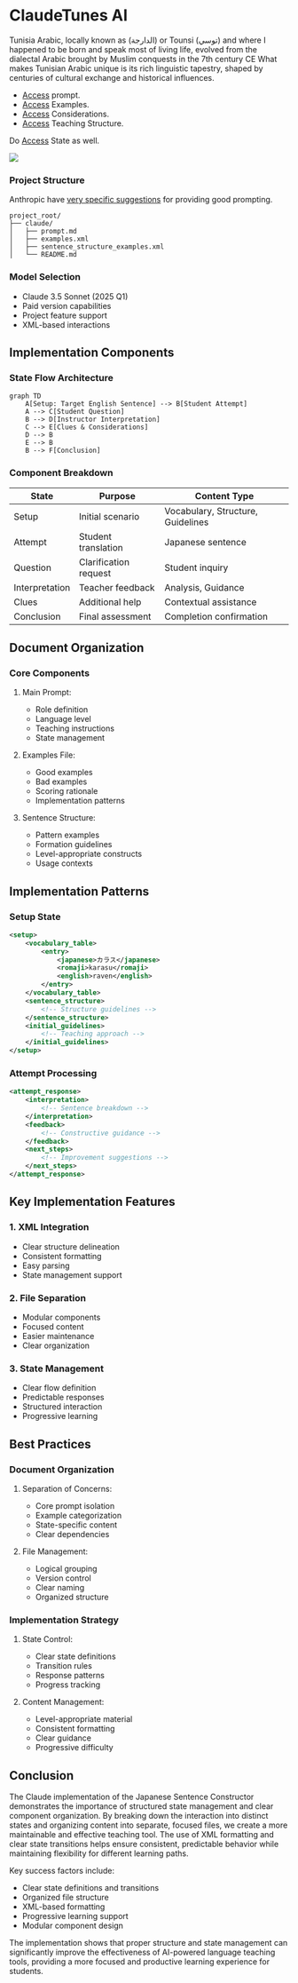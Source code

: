 # ClaudeTunes AI

Tunisia Arabic, locally known as (الدارجة) or Tounsi (توسي) and where I happened to be born and speak most of living life, evolved from the dialectal Arabic brought by Muslim conquests in the 7th century CE What makes Tunisian Arabic unique is its rich linguistic tapestry, shaped by centuries of cultural exchange and historical influences.

- [Access](prompt.md)
 prompt.
- [Access](examples.xml)
 Examples.
- [Access](considerations-examples.xml)
 Considerations.
- [Access](sentence-structure-examples.xml)
 Teaching Structure.
 

 Do [Access](state.md) State as well.


![](https://upload.wikimedia.org/wikipedia/commons/thumb/c/ce/Flag_of_Tunisia.svg/640px-Flag_of_Tunisia.svg.png)

### Project Structure

Anthropic have [very specific suggestions](https://docs.anthropic.com/en/docs/build-with-claude/prompt-engineering/use-xml-tags
) for providing good prompting.

```
project_root/
├── claude/
│   ├── prompt.md
│   ├── examples.xml
│   ├── sentence_structure_examples.xml
│   └── README.md
```

### Model Selection
- Claude 3.5 Sonnet (2025 Q1)
- Paid version capabilities
- Project feature support
- XML-based interactions

## Implementation Components

### State Flow Architecture

```mermaid
graph TD
    A[Setup: Target English Sentence] --> B[Student Attempt]
    A --> C[Student Question]
    B --> D[Instructor Interpretation]
    C --> E[Clues & Considerations]
    D --> B
    E --> B
    B --> F[Conclusion]
```

### Component Breakdown

| State | Purpose | Content Type |
|-------|---------|--------------|
| Setup | Initial scenario | Vocabulary, Structure, Guidelines |
| Attempt | Student translation | Japanese sentence |
| Question | Clarification request | Student inquiry |
| Interpretation | Teacher feedback | Analysis, Guidance |
| Clues | Additional help | Contextual assistance |
| Conclusion | Final assessment | Completion confirmation |

## Document Organization

### Core Components
1. Main Prompt:
   - Role definition
   - Language level
   - Teaching instructions
   - State management

2. Examples File:
   - Good examples
   - Bad examples
   - Scoring rationale
   - Implementation patterns

3. Sentence Structure:
   - Pattern examples
   - Formation guidelines
   - Level-appropriate constructs
   - Usage contexts

## Implementation Patterns

### Setup State
```xml
<setup>
    <vocabulary_table>
        <entry>
            <japanese>カラス</japanese>
            <romaji>karasu</romaji>
            <english>raven</english>
        </entry>
    </vocabulary_table>
    <sentence_structure>
        <!-- Structure guidelines -->
    </sentence_structure>
    <initial_guidelines>
        <!-- Teaching approach -->
    </initial_guidelines>
</setup>
```

### Attempt Processing
```xml
<attempt_response>
    <interpretation>
        <!-- Sentence breakdown -->
    </interpretation>
    <feedback>
        <!-- Constructive guidance -->
    </feedback>
    <next_steps>
        <!-- Improvement suggestions -->
    </next_steps>
</attempt_response>
```

## Key Implementation Features

### 1. XML Integration
- Clear structure delineation
- Consistent formatting
- Easy parsing
- State management support

### 2. File Separation
- Modular components
- Focused content
- Easier maintenance
- Clear organization

### 3. State Management
- Clear flow definition
- Predictable responses
- Structured interaction
- Progressive learning

## Best Practices

### Document Organization
1. Separation of Concerns:
   - Core prompt isolation
   - Example categorization
   - State-specific content
   - Clear dependencies

2. File Management:
   - Logical grouping
   - Version control
   - Clear naming
   - Organized structure

### Implementation Strategy
1. State Control:
   - Clear state definitions
   - Transition rules
   - Response patterns
   - Progress tracking

2. Content Management:
   - Level-appropriate material
   - Consistent formatting
   - Clear guidance
   - Progressive difficulty

## Conclusion

The Claude implementation of the Japanese Sentence Constructor demonstrates the importance of structured state management and clear component organization. By breaking down the interaction into distinct states and organizing content into separate, focused files, we create a more maintainable and effective teaching tool. The use of XML formatting and clear state transitions helps ensure consistent, predictable behavior while maintaining flexibility for different learning paths.

Key success factors include:
- Clear state definitions and transitions
- Organized file structure
- XML-based formatting
- Progressive learning support
- Modular component design

The implementation shows that proper structure and state management can significantly improve the effectiveness of AI-powered language teaching tools, providing a more focused and productive learning experience for students.